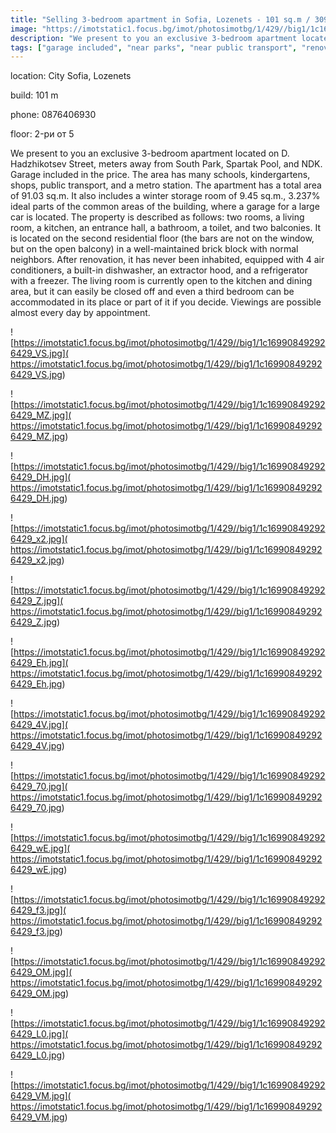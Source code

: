 ```yaml
---
title: "Selling 3-bedroom apartment in Sofia, Lozenets - 101 sq.m / 309,499 EUR :: imot.bg Ad"
image: "https://imotstatic1.focus.bg/imot/photosimotbg/1/429//big1/1c169908492926429_lE.jpg"
description: "We present to you an exclusive 3-bedroom apartment located on D. Hadzhikotsev Street, meters away from South Park, Spartak Pool, and NDK. Garage included in the price. The area has many schools, kindergartens, shops, public transport, and a metro station. The apartment has a total area of ​​91.03 sq.m. It also includes a winter storage room of 9.45 sq.m., 3.237% ideal parts of the common areas of the building, where a garage for a large car is located. The property is described as follows: two rooms, a living room, a kitchen, an entrance hall, a bathroom, a toilet, and two balconies. It is located on the second residential floor (the bars are not on the window, but on the open balcony) in a well-maintained brick block with normal neighbors. After renovation, it has never been inhabited, equipped with 4 air conditioners, a built-in dishwasher, an extractor hood, and a refrigerator with a freezer. The living room is currently open to the kitchen and dining area, but it can easily be closed off and even a third bedroom can be accommodated in its place or part of it if you decide. Viewings are possible almost every day by appointment."
tags: ["garage included", "near parks", "near public transport", "renovated", "air conditioning", "dishwasher", "balconies"]
---
```


location: City Sofia, Lozenets

build: 101 m

phone: 0876406930

floor: 2-ри от 5

We present to you an exclusive 3-bedroom apartment located on D. Hadzhikotsev Street, meters away from South Park, Spartak Pool, and NDK. Garage included in the price. The area has many schools, kindergartens, shops, public transport, and a metro station. The apartment has a total area of ​​91.03 sq.m. It also includes a winter storage room of 9.45 sq.m., 3.237% ideal parts of the common areas of the building, where a garage for a large car is located. The property is described as follows: two rooms, a living room, a kitchen, an entrance hall, a bathroom, a toilet, and two balconies. It is located on the second residential floor (the bars are not on the window, but on the open balcony) in a well-maintained brick block with normal neighbors. After renovation, it has never been inhabited, equipped with 4 air conditioners, a built-in dishwasher, an extractor hood, and a refrigerator with a freezer. The living room is currently open to the kitchen and dining area, but it can easily be closed off and even a third bedroom can be accommodated in its place or part of it if you decide. Viewings are possible almost every day by appointment.


![https://imotstatic1.focus.bg/imot/photosimotbg/1/429//big1/1c169908492926429_VS.jpg]( https://imotstatic1.focus.bg/imot/photosimotbg/1/429//big1/1c169908492926429_VS.jpg)


![https://imotstatic1.focus.bg/imot/photosimotbg/1/429//big1/1c169908492926429_MZ.jpg]( https://imotstatic1.focus.bg/imot/photosimotbg/1/429//big1/1c169908492926429_MZ.jpg)


![https://imotstatic1.focus.bg/imot/photosimotbg/1/429//big1/1c169908492926429_DH.jpg]( https://imotstatic1.focus.bg/imot/photosimotbg/1/429//big1/1c169908492926429_DH.jpg)


![https://imotstatic1.focus.bg/imot/photosimotbg/1/429//big1/1c169908492926429_x2.jpg]( https://imotstatic1.focus.bg/imot/photosimotbg/1/429//big1/1c169908492926429_x2.jpg)


![https://imotstatic1.focus.bg/imot/photosimotbg/1/429//big1/1c169908492926429_Z.jpg]( https://imotstatic1.focus.bg/imot/photosimotbg/1/429//big1/1c169908492926429_Z.jpg)


![https://imotstatic1.focus.bg/imot/photosimotbg/1/429//big1/1c169908492926429_Eh.jpg]( https://imotstatic1.focus.bg/imot/photosimotbg/1/429//big1/1c169908492926429_Eh.jpg)


![https://imotstatic1.focus.bg/imot/photosimotbg/1/429//big1/1c169908492926429_4V.jpg]( https://imotstatic1.focus.bg/imot/photosimotbg/1/429//big1/1c169908492926429_4V.jpg)


![https://imotstatic1.focus.bg/imot/photosimotbg/1/429//big1/1c169908492926429_70.jpg]( https://imotstatic1.focus.bg/imot/photosimotbg/1/429//big1/1c169908492926429_70.jpg)


![https://imotstatic1.focus.bg/imot/photosimotbg/1/429//big1/1c169908492926429_wE.jpg]( https://imotstatic1.focus.bg/imot/photosimotbg/1/429//big1/1c169908492926429_wE.jpg)


![https://imotstatic1.focus.bg/imot/photosimotbg/1/429//big1/1c169908492926429_f3.jpg]( https://imotstatic1.focus.bg/imot/photosimotbg/1/429//big1/1c169908492926429_f3.jpg)


![https://imotstatic1.focus.bg/imot/photosimotbg/1/429//big1/1c169908492926429_OM.jpg]( https://imotstatic1.focus.bg/imot/photosimotbg/1/429//big1/1c169908492926429_OM.jpg)


![https://imotstatic1.focus.bg/imot/photosimotbg/1/429//big1/1c169908492926429_L0.jpg]( https://imotstatic1.focus.bg/imot/photosimotbg/1/429//big1/1c169908492926429_L0.jpg)


![https://imotstatic1.focus.bg/imot/photosimotbg/1/429//big1/1c169908492926429_VM.jpg]( https://imotstatic1.focus.bg/imot/photosimotbg/1/429//big1/1c169908492926429_VM.jpg)


